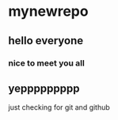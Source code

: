 # mynewrepo
## hello everyone
### nice to meet you all
## yeppppppppp
just checking for git and github
